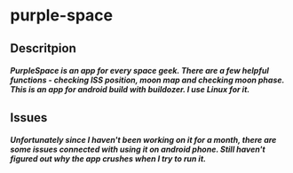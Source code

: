 # purple-space
## Descritpion
##### PurpleSpace is an app for every space geek. There are a few helpful functions - **checking ISS position**, **moon map** and **checking moon phase**. This is an  app for android build with buildozer. I use Linux for it.
## Issues
##### Unfortunately since I haven't been working on it for a month, there are some issues connected with using it on android phone. Still haven't figured out why the  app crushes when I try to run it.
